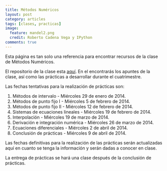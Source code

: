 ```yaml
---
title: Métodos Numéricos
layout: post
category: articles
tags: [clases, practicas]
image: 
  feature: mandel2.png
  credit: Roberto Cadena Vega y IPython
comments: true
---
```


Esta página es tan solo una referencia para encontrar recursos de la clase de Métodos Numéricos.

El repositorio de la clase esta [aquí](https://github.com/robblack007/clase-metodos-numericos). En el encontrarás los apuntes de la clase, así como las prácticas a desarrollar durante el cuatrimestre.

Las fechas tentativas para la realización de prácticas son:

1. Métodos de intervalo - Miércoles 29 de enero de 2014.
2. Métodos de punto fijo I - Miércoles 5 de febrero de 2014.
3. Métodos de punto fijo II - Miércoles 12 de febrero de 2014.
4. Sistemas de ecuaciones lineales - Miércoles 19 de febrero de 2014.
5. Interpolación - Miércoles 19 de marzo de 2014.
6. Derivación e integración numérica - Miércoles 26 de marzo de 2014.
7. Ecuaciones diferenciales - Miércoles 2 de abril de 2014.
8. Conclusión de prácticas - Miércoles 9 de abril de 2014.

Las fechas definitivas para la realización de las prácticas serán actualizadas aquí en cuanto se tenga la información y serán dadas a conocer en clase.

La entrega de prácticas se hará una clase después de la conclusión de prácticas.

